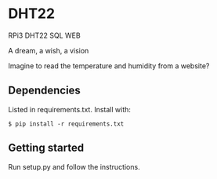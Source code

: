 # DHT22
RPi3 DHT22 SQL WEB

A dream, a wish, a vision

Imagine to read the temperature and humidity from a website?

## Dependencies

 Listed in requirements.txt. Install with:

    $ pip install -r requirements.txt

## Getting started

Run setup.py and follow the instructions.
